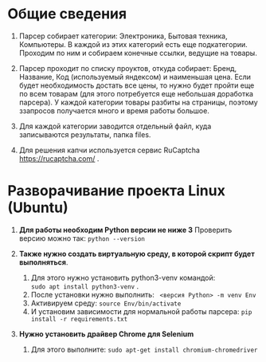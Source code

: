 # Общие сведения
1. Парсер собирает категории: Электроника, Бытовая техника, Компьютеры. В каждой из 
этих категорий есть еще подкатегории. Проходим по ним и собираем конечные ссылки, ведущие на товары.

2. Парсер проходит по списку проуктов, откуда собирает: Бренд, Название, Код (используемый яндексом) и наименьшая цена.
Если будет необходимость достать все цены, то нужно будет пройти еще по всем товарам 
(для этого потребуется еще небольшая доработка парсера). У каждой категории товары разбиты
 на страницы, поэтому ззапросов получается много и время работы большое.
 
3. Для каждой категории заводится отдельный файл, куда записываются результаты, папка files.

4. Для решения капчи используется сервис RuCaptcha https://rucaptcha.com/ .

# Разворачивание проекта Linux (Ubuntu)
1. **Для работы необходим Python версии не ниже 3**
Проверить версию можно так:
    `python --version`
    
2. **Также нужно создать виртуальную среду, в которой скрипт будет выполняться**.
    1. Для этого нужно установить python3-venv командой:  
    `sudo apt install python3-venv` .
    2. После установки нужно выполнить:
   ` <версия Python> -m venv Env`
    3. Активируем среду:
    `source Env/bin/activate`
    4. И установим зависимости для нормальной работы парсера:
    `pip install -r requirements.txt`
    
3. **Нужно установить драйвер Chrome для Selenium**
    1. Для этого выполните: `sudo apt-get install chromium-chromedriver`
    